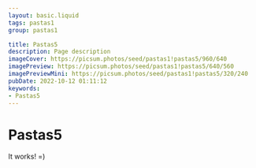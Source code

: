 ```yaml
---
layout: basic.liquid
tags: pastas1
group: pastas1

title: Pastas5
description: Page description
imageCover: https://picsum.photos/seed/pastas1!pastas5/960/640
imagePreview: https://picsum.photos/seed/pastas1!pastas5/640/560
imagePreviewMini: https://picsum.photos/seed/pastas1!pastas5/320/240
pubDate: 2022-10-12 01:11:12
keywords:
- Pastas5
---
```


# Pastas5

It works! =)
